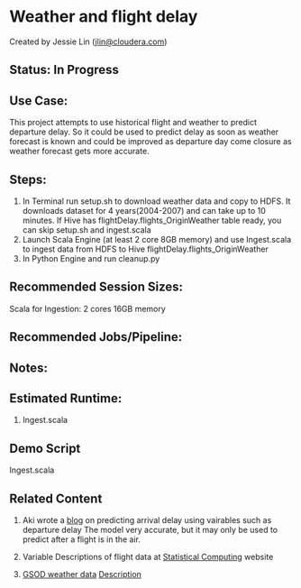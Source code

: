# Weather and flight delay
Created by Jessie Lin (jlin@cloudera.com)

## Status: In Progress
## Use Case: 
This project attempts to use historical flight and weather to predict departure delay.
So it could be used to predict delay as soon as weather forecast is known and could be improved as departure day come closure as weather forecast gets more accurate.

## Steps:
1. In Terminal run setup.sh to download weather data and copy to HDFS. It downloads dataset for 4 years(2004-2007) and can take up to 10 minutes. 
If Hive has flightDelay.flights_OriginWeather table ready, you can skip setup.sh and ingest.scala 
2. Launch Scala Engine (at least 2 core 8GB memory) and use Ingest.scala to ingest data from HDFS to Hive flightDelay.flights_OriginWeather
3. In Python Engine and run cleanup.py

## Recommended Session Sizes: 
Scala for Ingestion: 2 cores 16GB memory

## Recommended Jobs/Pipeline:


## Notes:

## Estimated Runtime:
1. Ingest.scala

## Demo Script
Ingest.scala

## Related Content
1. Aki wrote a [blog](http://blog.cloudera.com/blog/2017/02/analyzing-us-flight-data-on-amazon-s3-with-sparklyr-and-apache-spark-2-0/)  on predicting arrival delay using vairables such as departure delay 
The model very accurate, but it may only be used to predict after a flight is in the air.

2. Variable Descriptions of flight data at [Statistical Computing](http://stat-computing.org/dataexpo/2009/the-data.html) website

3. [GSOD weather data](https://data.nodc.noaa.gov/cgi-bin/iso?id=gov.noaa.ncdc:C00516)
   [Description](https://www1.ncdc.noaa.gov/pub/data/gsod/readme.txt)